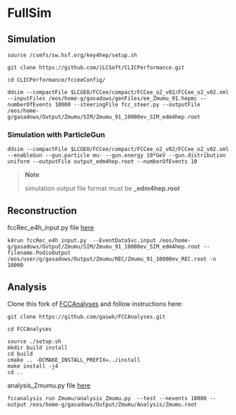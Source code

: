 # FullSim

## Simulation

```
source /cvmfs/sw.hsf.org/key4hep/setup.sh

git clone https://github.com/iLCSoft/CLICPerformance.git

cd CLICPerformance/fcceeConfig/
```

```
ddsim --compactFile $LCGEO/FCCee/compact/FCCee_o2_v02/FCCee_o2_v02.xml --inputFiles /eos/home-g/gasadows/genFiles/ee_Zmumu_91.hepmc --numberOfEvents 10000 --steeringFile fcc_steer.py --outputFile /eos/home-g/gasadows/Output/Zmumu/SIM/Zmumu_91_10000ev_SIM_edm4hep.root
```

### Simulation with ParticleGun

```
ddsim --compactFile $LCGEO/FCCee/compact/FCCee_o2_v02/FCCee_o2_v02.xml --enableGun --gun.particle mu- --gun.energy 10*GeV --gun.distribution uniform --outputFile output_edm4hep.root --numberOfEvents 10
```


> **Note**
> 
> simulation output file format must be **_edm4hep.root**

## Reconstruction

fccRec_e4h_input.py file [here](https://github.com/gaswk/FullSim/blob/main/fccRec_e4h_input.py)

```
k4run fccRec_e4h_input.py  --EventDataSvc.input /eos/home-g/gasadows/Output/Zmumu/SIM/Zmumu_91_10000ev_SIM_edm4hep.root --filename.PodioOutput /eos/user/g/gasadows/Output/Zmumu/REC/Zmumu_91_10000ev_REC.root -n 10000

```

## Analysis
Clone this fork of [FCCAnalyses](https://github.com/gaswk/FCCAnalyses) and follow instructions here:

```
git clone https://github.com/gaswk/FCCAnalyses.git

cd FCCAnalyses

source ./setup.sh
mkdir build install
cd build
cmake .. -DCMAKE_INSTALL_PREFIX=../install
make install -j4
cd ..
```

analysis_Zmumu.py file [here](https://github.com/gaswk/FullSim/blob/main/analysis_Zmumu.py)

```
fccanalysis run Zmumu/analysis_Zmumu.py  --test --nevents 10000 --output /eos/home-g/gasadows/Output/Zmumu/Analysis/Zmumu.root
```
